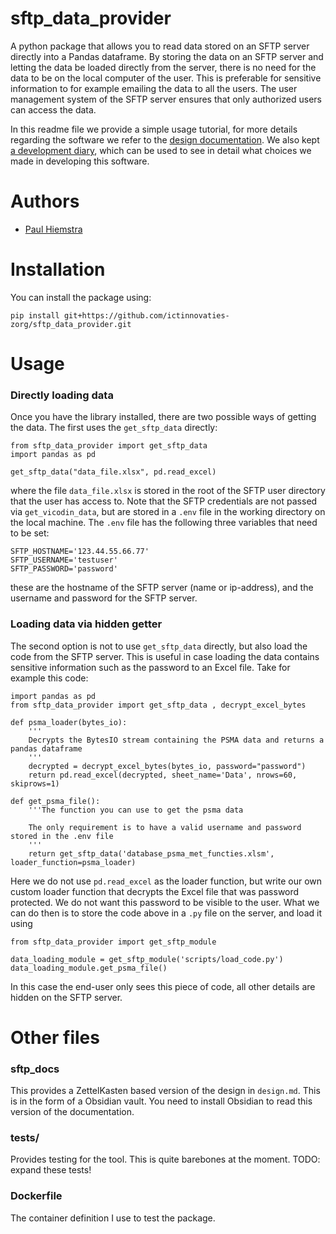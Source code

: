 # sftp_data_provider
A python package that allows you to read data stored on an SFTP server directly into a Pandas dataframe. By storing the data on an SFTP server and letting the data be loaded directly from the server, there is no need for the data to be on the local computer of the user. This is preferable for sensitive information to for example emailing the data to all the users. The user management system of the SFTP server ensures that only authorized users can access the data. 

In this readme file we provide a simple usage tutorial, for more details regarding the software we refer to the [design documentation](design.md). We also kept [a development diary](labbook.ipynb), which can be used to see in detail what choices we made in developing this software. 

# Authors
- [Paul Hiemstra](mailto:p.h.hiemstra@windesheim.nl)

# Installation
You can install the package using:

    pip install git+https://github.com/ictinnovaties-zorg/sftp_data_provider.git

# Usage
### Directly loading data
Once you have the library installed, there are two possible ways of getting the data. The first uses the `get_sftp_data` directly:

    from sftp_data_provider import get_sftp_data
    import pandas as pd

    get_sftp_data("data_file.xlsx", pd.read_excel)

where the file `data_file.xlsx` is stored in the root of the SFTP user directory that the user has access to. Note that the SFTP credentials are not passed via `get_vicodin_data`, but are stored in a `.env` file in the working directory on the local machine. The `.env` file has the following three variables that need to be set:

    SFTP_HOSTNAME='123.44.55.66.77'
    SFTP_USERNAME='testuser'
    SFTP_PASSWORD='password'

these are the hostname of the SFTP server (name or ip-address), and the username and password for the SFTP server. 

### Loading data via hidden getter
The second option is not to use `get_sftp_data` directly, but also load the code from the SFTP server. This is useful in case loading the data contains sensitive information such as the password to an Excel file. Take for example this code:

    import pandas as pd
    from sftp_data_provider import get_sftp_data , decrypt_excel_bytes

    def psma_loader(bytes_io):
        '''
        Decrypts the BytesIO stream containing the PSMA data and returns a pandas dataframe
        '''
        decrypted = decrypt_excel_bytes(bytes_io, password="password")
        return pd.read_excel(decrypted, sheet_name='Data', nrows=60, skiprows=1)

    def get_psma_file():
        '''The function you can use to get the psma data
        
        The only requirement is to have a valid username and password stored in the .env file
        '''
        return get_sftp_data('database_psma_met_functies.xlsm', loader_function=psma_loader)

Here we do not use `pd.read_excel` as the loader function, but write our own custom loader function that decrypts the Excel file that was password protected. We do not want this password to be visible to the user. What we can do then is to store the code above in a `.py` file on the server, and load it using 

    from sftp_data_provider import get_sftp_module

    data_loading_module = get_sftp_module('scripts/load_code.py') 
    data_loading_module.get_psma_file()

In this case the end-user only sees this piece of code, all other details are hidden on the SFTP server. 

# Other files

### sftp_docs
This provides a ZettelKasten based version of the design in `design.md`. This is in the form of a Obsidian vault. You need to install Obsidian to read this version of the documentation. 

### tests/
Provides testing for the tool. This is quite barebones at the moment. TODO: expand these tests!

### Dockerfile
The container definition I use to test the package. 